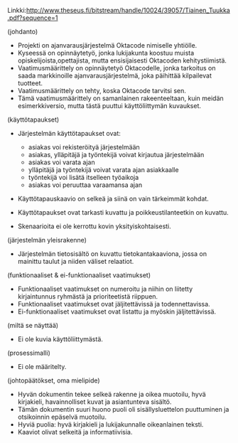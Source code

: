 Linkki:http://www.theseus.fi/bitstream/handle/10024/39057/Tiainen_Tuukka.pdf?sequence=1

(johdanto)
- Projekti on ajanvarausjärjestelmä Oktacode nimiselle yhtiölle.
- Kyseessä on opinnäytetyö, jonka lukijakunta koostuu muista opiskelijoista,opettajista, mutta ensisijaisesti Oktacoden kehitystiimistä.
- Vaatimusmäärittely on opinnäytetyö Oktacodelle, jonka tarkoitus on saada markkinoille ajanvarausjärjestelmä, joka 
päihittää kilpailevat tuotteet.
- Vaatimusmäärittely on tehty, koska Oktacode tarvitsi sen.
- Tämä vaatimusmäärittely on samanlainen rakeenteeltaan, kuin meidän esimerkkiversio, mutta tästä puuttui käyttöliittymän kuvaukset.

(käyttötapaukset)

- Järjestelmän käyttötapaukset ovat: 
  - asiakas voi rekisteröityä järjestelmään
  - asiakas, ylläpitäjä ja työntekijä voivat kirjautua järjestelmään 
  - asiakas voi varata ajan
  - ylläpitäjä ja työntekijä voivat varata ajan asiakkaalle
  - työntekijä voi lisätä itselleen työaikoja
  - asiakas voi peruuttaa varaamansa ajan

- Käyttötapauskaavio on selkeä ja siinä on vain tärkeimmät kohdat.
- Käyttötapaukset ovat tarkasti kuvattu ja poikkeustilanteetkin on kuvattu.
- Skenaarioita ei ole kerrottu  kovin yksityiskohtaisesti.

(järjestelmän yleisrakenne)

- Järjestelmän tietosisältö on kuvattu tietokantakaaviona, jossa on mainittu taulut ja niiden väliset relaatiot.

(funktionaaliset & ei-funktionaaliset vaatimukset)

- Funktionaaliset vaatimukset on numeroitu ja niihin on liitetty kirjaintunnus ryhmästä ja prioriteetistä riippuen.
- Funktionaaliset vaatimukset ovat jäljitettävissä ja todennettavissa.
- Ei-funktionaaliset vaatimukset ovat listattu ja myöskin jäljitettävissä.

(miltä se näyttää)

- Ei ole kuvia käyttöliittymästä.

(prosessimalli)

- Ei ole määritelty.

(johtopäätökset, oma mielipide)

- Hyvän dokumentin tekee selkeä rakenne ja oikea muotoilu, hyvä kirjakieli, havainnolliset kuvat ja asiantunteva sisältö.
- Tämän dokumentin suuri huono puoli oli sisällysluettelon puuttuminen ja otsikoinnin epäselvä muotoilu.
- Hyviä puolia: hyvä kirjakieli ja lukijakunnalle oikeanlainen teksti.
- Kaaviot olivat selkeitä ja informatiivisia.





